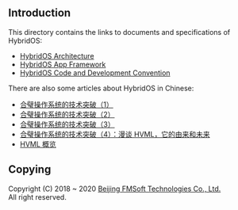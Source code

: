 ## Introduction

This directory contains the links to documents and specifications of HybridOS:

* [HybridOS Architecture]
* [HybridOS App Framework]
* [HybridOS Code and Development Convention]

There are also some articles about HybridOS in Chinese:

* [合璧操作系统的技术突破（1）](articles/introduction-to-hiwebkit-1-zh.md)
* [合璧操作系统的技术突破（2）](articles/introduction-to-hiwebkit-2-zh.md)
* [合璧操作系统的技术突破（3）](articles/introduction-to-hiwebkit-3-zh.md)
* [合璧操作系统的技术突破（4）：漫谈 HVML，它的由来和未来](articles/brief-introduction-to-hvml-zh.md)
* [HVML 概览](articles/hvml-overview-zh.md)

## Copying

Copyright (C) 2018 \~ 2020 [Beijing FMSoft Technologies Co., Ltd.]  
All right reserved.

[Beijing FMSoft Technologies Co., Ltd.]: https://www.fmsoft.cn
[FMSoft Technologies]: https://www.fmsoft.cn
[HybridOS Official Site]: https://hybridos.fmsoft.cn

[HybridOS Architecture]: specs/HybridOS-Architecture.md
[HybridOS App Framework]: specs/HybridOS-App-Framework.md
[HybridOS Code and Development Convention]: specs/HybridOS-Code-and-Development-Convention.md

